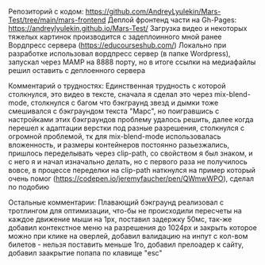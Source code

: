 Репозиторий с кодом: https://github.com/AndreyLyulekin/Mars-Test/tree/main/mars-frontend
Деплой фронтенд части на Gh-Pages: https://andreylyulekin.github.io/Mars-Test/
Загрузка видео и некоторых тяжелых картинок производится с задеплоинного мной ранее Вордпресс сервера (https://educourseshub.com/)
Локально при разработке использовал вордпресс сервер (в папке Wordpress), запускал через MAMP на 8888 порту, но в итоге ссылки на медиафайлы решил оставить с деплоенного сервера

Комментарий о трудностях:
Единственная трудность с которой столкнулся, это видео в тексте, сначала я сделал это через mix-blend-mode, столкнулся с багом что бэкграунд звезд и дымки тоже смешивался с бэкграундом текста "Марс",
но поигравшись с настройками этих бэкграундов проблему удалось решить, далее когда перешел к адаптации верстки под разные разрешения, столкнулся с огромной проблемой, тк для mix-blend-mode использовалась вложенность,
и размеры контейнеров постоянно разьезжались, пришлось переделывать через clip-path, со свойством я был знаком, и с него я и начал изначально делать, но с первого раза не получилось вовсе, в процессе переделки на clip-path
наткнулся на пример который очень помог (https://codepen.io/jeremyfaucher/pen/QWmwWPO), сделал по подобию

Остальные комментарии:
Плавающий бэкграунд реализовал с тротлингом для оптимизации, что-бы не происходили пересчеты на каждое движение мыши на 1px, поставил задержку 50мс,
так-же добавил контекстное меню на разрешения до 1024px и закрыть которое можно при клике на оверлей,
добавил валидацию на инпут с кол-вом билетов - нельзя поставить меньше 1го,
добавил прелоадер к сайту,
добавил заакрытие попапа по клавище "esc"
